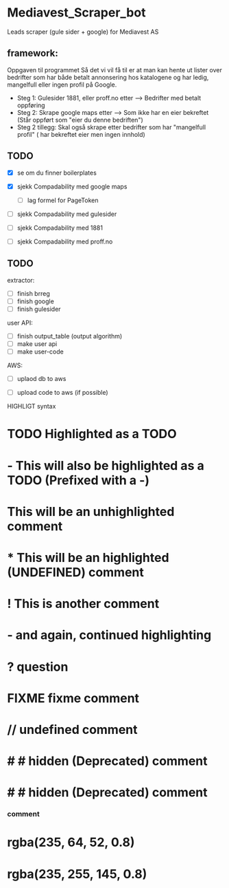 # Mediavest_Scraper_bot
Leads scraper (gule sider + google) for Mediavest AS


## framework:
Oppgaven til programmet
Så det vi vil få til er at man kan hente ut lister over bedrifter som har både betalt annonsering hos katalogene og har ledig, mangelfull eller ingen profil på Google.
-  Steg 1: Gulesider 1881, eller proff.no etter --> Bedrifter med betalt oppføring
-  Steg 2: Skrape google maps etter --> Som ikke har en eier bekreftet (Står oppført som "eier du denne bedriften")
-  Steg 2 tillegg: Skal også skrape etter bedrifter som har "mangelfull profil" ( har bekreftet eier men ingen innhold) 

## TODO
- [X] se om du finner boilerplates
- [X] sjekk Compadability med google maps
	- [ ] lag formel for PageToken
- [ ] sjekk Compadability med gulesider 
- [ ] sjekk Compadability med 1881
- [ ] sjekk Compadability med proff.no



## TODO
extractor:
- [ ] finish brreg
- [ ] finish google
- [ ] finish gulesider

user API:
- [ ] finish output_table (output algorithm)
- [ ] make user api 
- [ ] make user-code

AWS:
- [ ] uplaod db to aws 
- [ ] upload code to aws (if possible)










HIGHLIGT syntax
# TODO Highlighted as a TODO
# - This will also be highlighted as a TODO (Prefixed with a -)
# This will be an unhighlighted comment
# * This will be an highlighted (UNDEFINED) comment
# ! This is another comment
# - and again, continued highlighting
# ? question
# FIXME fixme comment
# // undefined comment
# # # hidden (Deprecated) comment 
# # # hidden (Deprecated) comment 
### comment

# rgba(235, 64, 52, 0.8)
# rgba(235, 255, 145, 0.8)


